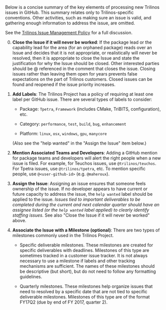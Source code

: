 Below is a concise summary of the key elements of processing new Trilinos issues in GitHub. This summary relates only to Trilinos-specific conventions. Other activities, such as making sure an issue is valid, and gathering enough information to address the issue, are omitted.

See the [Trilinos Issue Management Policy](https://github.com/trilinos/Trilinos/wiki/Managing-Trilinos-Project-Issues) for a full discussion.

0. **Close the Issue if it will never be worked**: If the package lead or the capability lead for the area (for an orphaned package) reads over an Issue and decides that it is not appropriate, or realistically will never be resolved, then it is appropriate to close the Issue and state the justification for why the Issue should be closed.  Other interested parties should be @ referenced in the comment that closes the issue. Closing issues rather than leaving them open for years prevents false expectations on the part of Trilinos customers. Closed issues can be found and reopened if the issue priority increases.

1. **Add Labels**: The Trilinos Project has a policy of requiring at least one label per GitHub issue. There are several types of labels to consider:

    * Package: `Tpetra`, `Framework` (includes CMake, TriBITS, configuration), etc.

    * Category: `performance`, `test`, `build`, `bug`, `enhancement`

    * Platform: `linux`, `osx`, `windows`, `gpu`, `manycore`

    (Also see the "help wanted" in the "Assign the Issue" item below.)

2. **Mention Associated Teams and Developers**: Adding a GitHub mention for package teams and developers will alert the right people when a new issue is filed.  For example, for Teuchos issues, use `@trilinos/teuchos`.  For Tpetra issues, use `@trilinos/tpetra`, etc.  To mention specific people, use `@<user-github-id>` (e.g. `@maheroux`).

3. **Assign the Issue**: Assigning an issue ensures that someone feels ownership of the issue. If no developer appears to have current or future capacity to address the issue, the `help wanted` label should be applied to the issue. *Issues tied to important deliverables to be completed during the current and next calendar quarter should have an assignee listed (or the `help wanted` label applied) to clearly identify staffing issues.* See also "Close the Issue if it will never be worked" above.

4. **Associate the Issue with a Milestone (optional)**: There are two types of milestones commonly used in the Trilinos Project.
    * Specific deliverable milestones. These milestones are created for specific deliverables with deadlines. Milestones of this type are sometimes tracked in a customer issue tracker. It is not always necessary to use a milestone if labels and other tracking mechanisms are sufficient. The names of these milestones should be descriptive (but short), but do not need to follow any formatting guidelines.

    * Quarterly milestones. These milestones help organize issues that need to resolved by a specific date that are not tied to specific deliverable milestones. Milestones of this type are of the format FY17Q2 (due by end of FY 2017, quarter 2).